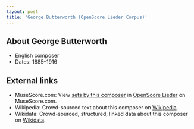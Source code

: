 ```yaml
---
layout: post
title: 'George Butterworth (OpenScore Lieder Corpus)'
---
```


## About George Butterworth

- English composer
- Dates: 1885–1916

## External links

- MuseScore.com: View [sets by this composer] in [OpenScore Lieder] on MuseScore.com.
- Wikipedia: Crowd-sourced text about this composer on [Wikipedia].
- Wikidata: Crowd-sourced, structured, linked data about this composer on [Wikidata].

[Wikipedia]: https://en.wikipedia.org/wiki/George_Butterworth
[Wikidata]: https://www.wikidata.org/wiki/Q774863
[sets by this composer]: https://musescore.com/openscore-lieder-corpus/sets?order=title&text=Butterworth,+George
[OpenScore Lieder]: https://musescore.com/openscore-lieder-corpus

